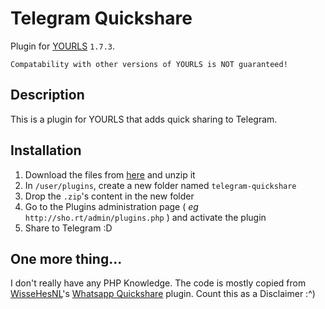 Telegram Quickshare
====================

Plugin for [YOURLS](http://yourls.org) `1.7.3`.

`Compatability with other versions of YOURLS is NOT guaranteed!`

Description
-----------
This is a plugin for YOURLS that adds quick sharing to Telegram.

Installation
------------
1. Download the files from [here](https://git.colinshark.de/ColinShark/yourls_tg-quickshare/archive/master.zip) and unzip it
2. In `/user/plugins`, create a new folder named `telegram-quickshare`
3. Drop the `.zip`'s content in the new folder
4. Go to the Plugins administration page ( *eg* `http://sho.rt/admin/plugins.php` ) and activate the plugin
5. Share to Telegram :D

One more thing...
-----------------
I don't really have any PHP Knowledge. The code is mostly copied from [WisseHesNL](https://github.com/WisseHesNL)'s [Whatsapp Quickshare](https://github.com/WisseHesNL/Whatsapp-quickshare) plugin.
Count this as a Disclaimer :^)